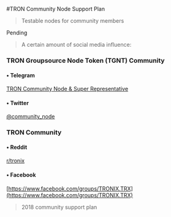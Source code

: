 #TRON Community Node  Support Plan


> Testable nodes for community members  

Pending

> A certain amount of social media influence:  

### TRON Groupsource Node Token (TGNT) Community  
#### • Telegram  
[TRON Community Node & Super Representative](https://t.me/joinchat/IN2p-BFXGu8vByHn3qLyBg)  
    
#### • Twitter  
[@community_node](https://twitter.com/community_node)



### TRON Community  
#### • Reddit  
 [r/tronix]((http://reddit.com/r/tronix))  

#### • Facebook  
 [https://www.facebook.com/groups/TRONIX.TRX](https://www.facebook.com/groups/TRONIX.TRX)  


> 2018 community support plan  
